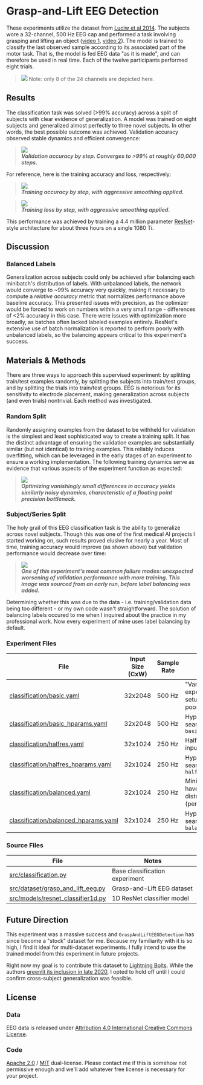 # Grasp-and-Lift EEG Detection
These experiments utilize the dataset from [Luciw et al 2014](https://www.nature.com/articles/sdata201447). The subjects wore a 32-channel, 500 Hz EEG cap and performed a task involving grasping and lifting an object ([video 1](https://grasplifteeg.nyc3.digitaloceanspaces.com/41597_2014_BFsdata201447_MOESM69_ESM.avi), [video 2](https://grasplifteeg.nyc3.digitaloceanspaces.com/41597_2014_BFsdata201447_MOESM70_ESM.avi)). The model is trained to classify the last observed sample according to its associated part of the motor task. That is, the model is fed EEG data "as it is made", and can therefore be used in real time. Each of the twelve participants performed eight trials.

> ![](images/data_example.png)
Note: only 8 of the 24 channels are depicted here.

## Results
The classification task was solved (>99% accuracy) across a split of subjects with clear evidence of generalization. A model was trained on eight subjects and generalized almost perfectly to three novel subjects. In other words, the best possible outcome was achieved. Validation accuracy observed stable dynamics and efficient convergence:

> ![](images/balanced_val_accuracy_small.png)  
***Validation accuracy by step. Converges to >99% at roughly 60,000 steps.***

For reference, here is the training accuracy and loss, respectively:

> ![](images/balanced_train_accuracy_small.png)  
***Training accuracy by step, with aggressive smoothing applied.***

> ![](images/balanced_train_loss.png)  
***Training loss by step, with aggressive smoothing applied.***

This performance was achieved by training a 4.4 million parameter [ResNet](https://en.wikipedia.org/wiki/Residual_neural_network)-style architecture for about three hours on a single 1080 Ti.

## Discussion
### Balanced Labels
Generalization across subjects could only be achieved after balancing each minibatch's distribution of labels. With unbalanced labels, the network would converge to ~99% accuracy very quickly, making it necessary to compute a *relative accuracy* metric that normalizes performance above baseline accuracy. This presented issues with precision, as the optimizer would be forced to work on numbers within a very small range - differences of <2% accuracy in this case. There were issues with optimization more broadly, as batches often lacked labeled examples entirely. ResNet's extensive use of batch normalization is reported to perform poorly with unbalanced labels, so the balancing appears critical to this experiment's success.

## Materials & Methods
There are three ways to approach this supervised experiment: by splitting train/test examples randomly, by splitting the subjects into train/test groups, and by splitting the trials into train/test groups. EEG is notorious for its sensitivity to electrode placement, making generalization across subjects (and even trials) nontrivial. Each method was investigated.

### Random Split
Randomly assigning examples from the dataset to be withheld for validation is the simplest and least sophisticated way to create a training split. It has the distinct advantage of ensuring the validation examples are substantially similar (but not identical) to training examples. This reliably induces overfitting, which can be leveraged in the early stages of an experiment to ensure a working implementation. The following training dynamics serve as evidence that various aspects of the experiment function as expected:

> ![](images/training_acc.jpg)  
***Optimizing vanishingly small differences in accuracy yields similarly noisy dynamics, characteristic of a floating point precision bottleneck.***

### Subject/Series Split
The holy grail of this EEG classification task is the ability to generalize across novel subjects. Though this was one of the first medical AI projects I started working on, such results proved elusive for nearly a year. Most of time, training accuracy would improve (as shown above) but validation performance would decrease over time:

> ![](images/validation_acc.jpg)  
***One of this experiment's most common failure modes: unexpected worsening of validation performance with more training. This image was sourced from an early run, before label balancing was added.***

Determining whether this was due to the data - i.e. training/validation data being too different - or my own code wasn't straightforward. The solution of balancing labels occured to me when I inquired about the practice in my professional work. Now every experiment of mine uses label balancing by default.

### Experiment Files
| File                                                                         | Input Size (CxW) | Sample Rate | Notes
| ---------------------------------------------------------------------------- | ---------------- | ----------- | -----
| [classification/basic.yaml](classification/basic.yaml)                       | 32x2048          | 500 Hz      | "Vanilla" experiment setup (performs poorly)
| [classification/basic_hparams.yaml](classification/basic_hparams.yaml)       | 32x2048          | 500 Hz      | Hyperparameter search for `basic.yaml`
| [classification/halfres.yaml](classification/halfres.yaml)                   | 32x1024          | 250 Hz      | Half-resolution input
| [classification/halfres_hparams.yaml](classification/basic_hparams.yaml)     | 32x1024          | 250 Hz      | Hyperparameter search for `halfres.yaml`
| [classification/balanced.yaml](classification/balanced.yaml)                 | 32x1024          | 250 Hz      | Minibatches have equal label distribution (performs well)
| [classification/balanced_hparams.yaml](classification/balanced_hparams.yaml) | 32x1024          | 250 Hz      | Hyperparameter search for `balanced.yaml`

### Source Files
| File                                                                     | Notes
| ------------------------------------------------------------------------ | ----- 
| [src/classification.py](/src/classification.py)                          | Base classification experiment
| [src/dataset/grasp_and_lift_eeg.py](/src/dataset/grasp_and_lift_eeg.py)  | Grasp-and-Lift EEG dataset
| [src/models/resnet_classifier1d.py](/src/models/resnet_classifier1d.py)  | 1D ResNet classifier model

## Future Direction
This experiment was a massive success and `GraspAndLiftEEGDetection` has since become a "stock" dataset for me. Because my familiarity with it is so high, I find it ideal for multi-dataset experiments. I fully intend to use the trained model from this experiment in future projects.

Right now my goal is to contribute this dataset to [Lightning Bolts](https://github.com/PyTorchLightning/lightning-bolts/pull/742). While the authors [greenlit its inclusion in late 2020](https://github.com/PyTorchLightning/lightning-bolts/pull/446), I opted to hold off until I could confirm cross-subject generalization was feasible.

## License
### Data
EEG data is released under [Attribution 4.0 International Creative Commons License](https://creativecommons.org/licenses/by/4.0/).

### Code
[Apache 2.0](../../LICENSE-Apache) / [MIT](../../LICENSE-MIT) dual-license. Please contact me if this is somehow not permissive enough and we'll add whatever free license is necessary for your project.

